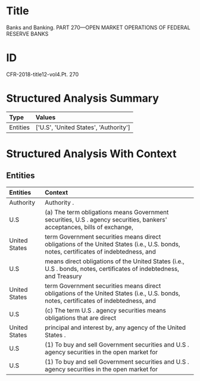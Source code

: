 # Title

 Banks and Banking. PART 270—OPEN MARKET OPERATIONS OF FEDERAL RESERVE BANKS


# ID

 CFR-2018-title12-vol4.Pt. 270


# Structured Analysis Summary

| Type     | Values                                |
|:---------|:--------------------------------------|
| Entities | ['U.S', 'United States', 'Authority'] |


# Structured Analysis With Context

 


## Entities

| Entities      | Context                                                                                                                              |
|:--------------|:-------------------------------------------------------------------------------------------------------------------------------------|
| Authority     | Authority .                                                                                                                          |
| U.S           | (a) The term obligations means Government securities,  U.S . agency securities, bankers' acceptances, bills of exchange,             |
| United States | term Government securities means direct obligations of the United States (i.e., U.S. bonds, notes, certificates of indebtedness, and |
| U.S           | means direct obligations of the United States (i.e., U.S . bonds, notes, certificates of indebtedness, and Treasury                  |
| United States | term Government securities means direct obligations of the United States (i.e., U.S. bonds, notes, certificates of indebtedness, and |
| U.S           | (c) The term  U.S . agency securities means obligations that are direct                                                              |
| United States | principal and interest by, any agency of the United States .                                                                         |
| U.S           | (1) To buy and sell Government securities and U.S . agency securities in the open market for                                         |
| U.S           | (1) To buy and sell Government securities and U.S . agency securities in the open market for                                         |



